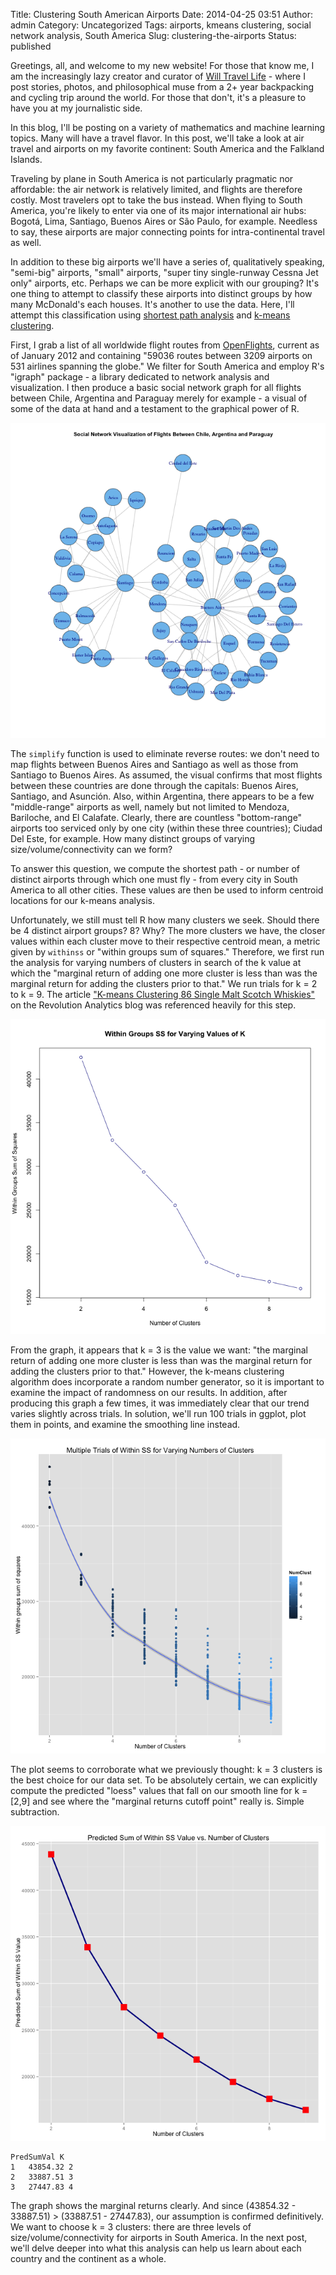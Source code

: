 Title: Clustering South American Airports
Date: 2014-04-25 03:51
Author: admin
Category: Uncategorized
Tags: airports, kmeans clustering, social network analysis, South America
Slug: clustering-the-airports
Status: published

Greetings, all, and welcome to my new website! For those that know me, I
am the increasingly lazy creator and curator of [Will Travel
Life](http://willtravellife.com) - where I post stories, photos, and
philosophical muse from a 2+ year backpacking and cycling trip around
the world. For those that don't, it's a pleasure to have you at my
journalistic side.

In this blog, I'll be posting on a variety of mathematics and machine
learning topics. Many will have a travel flavor. In this post, we'll
take a look at air travel and airports on my favorite continent: South
America and the Falkland Islands.

Traveling by plane in South America is not particularly pragmatic nor
affordable: the air network is relatively limited, and flights are
therefore costly. Most travelers opt to take the bus instead. When
flying to South America, you're likely to enter via one of its major
international air hubs: Bogotá, Lima, Santiago, Buenos Aires or São
Paulo, for example. Needless to say, these airports are major connecting
points for intra-continental travel as well.

In addition to these big airports we'll have a series of, qualitatively
speaking, "semi-big" airports, "small" airports, "super tiny
single-runway Cessna Jet only" airports, etc. Perhaps we can be more
explicit with our grouping? It's one thing to attempt to classify these
airports into distinct groups by how many McDonald's each houses. It's
another to use the data. Here, I'll attempt this classification using
[shortest path
analysis](http://en.wikipedia.org/wiki/Shortest_path_problem) and
[k-means clustering](http://en.wikipedia.org/wiki/K-means_clustering).

First, I grab a list of all worldwide flight routes from
[OpenFlights](http://openflights.org/data.html), current as of January
2012 and containing "59036 routes between 3209 airports on 531 airlines
spanning the globe." We filter for South America and employ R's "igraph"
package - a library dedicated to network analysis and visualization. I
then produce a basic social network graph for all flights between Chile,
Argentina and Paraguay merely for example - a visual of some of the data
at hand and a testament to the graphical power of R.

![SNA Plot](figures/sa_airports_sna_plot.png)

The `simplify` function is used to eliminate reverse routes: we don't
need to map flights between Buenos Aires and Santiago as well as those
from Santiago to Buenos Aires. As assumed, the visual confirms that most
flights between these countries are done through the capitals: Buenos
Aires, Santiago, and Asunción. Also, within Argentina, there appears to
be a few "middle-range" airports as well, namely but not limited to
Mendoza, Bariloche, and El Calafate. Clearly, there are countless
"bottom-range" airports too serviced only by one city (within these
three countries); Ciudad Del Este, for example. How many distinct groups
of varying size/volume/connectivity can we form?

To answer this question, we compute the shortest path - or number of
distinct airports through which one must fly - from every city in South
America to all other cities. These values are then be used to inform
centroid locations for our k-means analysis.

Unfortunately, we still must tell R how many clusters we seek. Should
there be 4 distinct airport groups? 8? Why? The more clusters we have,
the closer values within each cluster move to their respective centroid
mean, a metric given by `withinss` or "within groups sum of squares."
Therefore, we first run the analysis for varying numbers of clusters in
search of the k value at which the "marginal return of adding one more
cluster is less than was the marginal return for adding the clusters
prior to that." We run trials for k = 2 to k = 9. The article ["K-means
Clustering 86 Single Malt Scotch
Whiskies"](http://blog.revolutionanalytics.com/2013/12/k-means-clustering-86-single-malt-scotch-whiskies.html)
on the Revolution Analytics blog was referenced heavily for this step.

![Within SS Plot](figures/sa_airports_withinss_plot.png)

From the graph, it appears that k = 3 is the value we want: "the
marginal return of adding one more cluster is less than was the marginal
return for adding the clusters prior to that." However, the k-means
clustering algorithm does incorporate a random number generator, so it
is important to examine the impact of randomness on our results. In
addition, after producing this graph a few times, it was immediately
clear that our trend varies slightly across trials. In solution, we'll
run 100 trials in ggplot, plot them in points, and examine the smoothing
line instead.

![K-Means Smooth](figures/sa_airports_kmeans_smooth.png)

The plot seems to corroborate what we previously thought: k = 3 clusters
is the best choice for our data set. To be absolutely certain, we can
explicitly compute the predicted "loess" values that fall on our smooth
line for k = \[2,9\] and see where the "marginal returns cutoff point"
really is. Simple subtraction.

![For k-means clustering analysis on SA airports.](figures/sa_airports_predicted_withinss_plot.png)

``` {.EnlighterJSRAW data-enlighter-language="null"}
PredSumVal K
1   43854.32 2
2   33887.51 3
3   27447.83 4
```

The graph shows the marginal returns clearly. And since (43854.32 -
33887.51) &gt; (33887.51 - 27447.83), our assumption is confirmed
definitively. We want to choose k = 3 clusters: there are three levels
of size/volume/connectivity for airports in South America. In the next
post, we'll delve deeper into what this analysis can help us learn about
each country and the continent as a whole.
